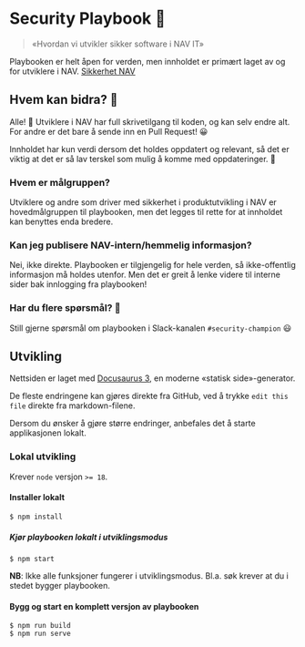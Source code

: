 # Security Playbook 🔐

> «Hvordan vi utvikler sikker software i NAV IT»

Playbooken er helt åpen for verden, men innholdet er primært laget av og for utviklere i NAV. [Sikkerhet NAV](https://sikkerhet.nav.no)

## Hvem kan bidra? 🤔

Alle! 🥳 Utviklere i NAV har full skrivetilgang til koden, og kan selv endre alt.
For andre er det bare å sende inn en Pull Request! 😀

Innholdet har kun verdi dersom det holdes oppdatert og relevant,
så det er viktig at det er så lav terskel som mulig å komme med oppdateringer. 💪

### Hvem er målgruppen?

Utviklere og andre som driver med sikkerhet i produktutvikling i NAV er hovedmålgruppen til playbooken, men det legges til rette for at innholdet kan benyttes enda bredere.

### Kan jeg publisere NAV-intern/hemmelig informasjon?

Nei, ikke direkte. Playbooken er tilgjengelig for hele verden, så ikke-offentlig informasjon må holdes utenfor. Men det er greit å lenke videre til interne sider bak innlogging fra playbooken!

### Har du flere spørsmål? 🙋

Still gjerne spørsmål om playbooken i Slack-kanalen `#security-champion` 😃

## Utvikling

Nettsiden er laget med [Docusaurus 3](https://docusaurus.io/), en moderne «statisk side»-generator.

De fleste endringene kan gjøres direkte fra GitHub, ved å trykke `edit this file` direkte fra markdown-filene.

Dersom du ønsker å gjøre større endringer, anbefales det å starte applikasjonen lokalt.

### Lokal utvikling

Krever `node` versjon `>= 18`.

#### Installer lokalt

```console
$ npm install
```

##### Kjør playbooken lokalt i utviklingsmodus

```console
$ npm start
```

**NB**: Ikke alle funksjoner fungerer i utviklingsmodus. Bl.a. søk krever at du i stedet bygger playbooken.

#### Bygg og start en komplett versjon av playbooken

```console
$ npm run build
$ npm run serve
```

